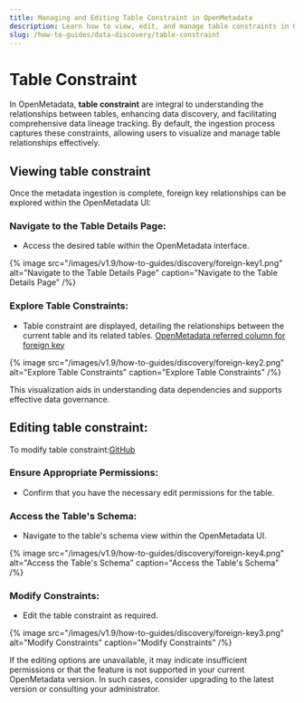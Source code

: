 ```yaml
---
title: Managing and Editing Table Constraint in OpenMetadata
description: Learn how to view, edit, and manage table constraints in OpenMetadata to track relationships, enhance lineage, and support data governance.
slug: /how-to-guides/data-discovery/table-constraint
---
```


# Table Constraint

​In OpenMetadata, **table constraint** are integral to understanding the relationships between tables, enhancing data discovery, and facilitating comprehensive data lineage tracking. By default, the ingestion process captures these constraints, allowing users to visualize and manage table relationships effectively.​

## Viewing table constraint

Once the metadata ingestion is complete, foreign key relationships can be explored within the OpenMetadata UI:​

### Navigate to the Table Details Page:
- Access the desired table within the OpenMetadata interface.

{% image
src="/images/v1.9/how-to-guides/discovery/foreign-key1.png"
alt="Navigate to the Table Details Page"
caption="Navigate to the Table Details Page"
/%}

### Explore Table Constraints:
- Table constraint are displayed, detailing the relationships between the current table and its related tables. [OpenMetadata referred column for foreign key](https://github.com/open-metadata/OpenMetadata/issues/10583)

{% image
src="/images/v1.9/how-to-guides/discovery/foreign-key2.png"
alt="Explore Table Constraints"
caption="Explore Table Constraints"
/%}

This visualization aids in understanding data dependencies and supports effective data governance.​

## Editing table constraint:

To modify table constraint:[​GitHub](https://github.com/open-metadata/OpenMetadata/issues/2895)

### Ensure Appropriate Permissions:
- Confirm that you have the necessary edit permissions for the table.​

### Access the Table's Schema:
- Navigate to the table's schema view within the OpenMetadata UI.​

{% image
src="/images/v1.9/how-to-guides/discovery/foreign-key4.png"
alt="Access the Table's Schema"
caption="Access the Table's Schema"
/%}

### Modify Constraints:
- Edit the table constraint as required.​

{% image
src="/images/v1.9/how-to-guides/discovery/foreign-key3.png"
alt="Modify Constraints"
caption="Modify Constraints"
/%}

If the editing options are unavailable, it may indicate insufficient permissions or that the feature is not supported in your current OpenMetadata version. In such cases, consider upgrading to the latest version or consulting your administrator.​
